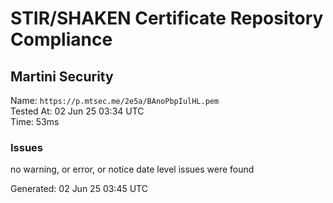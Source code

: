 # STIR/SHAKEN Certificate Repository Compliance

## Martini Security

Name: `https://p.mtsec.me/2e5a/BAnoPbpIulHL.pem`\
Tested At: 02 Jun 25 03:34 UTC\
Time: 53ms

### Issues

no warning, or error, or notice date level issues were found

Generated: 02 Jun 25 03:45 UTC